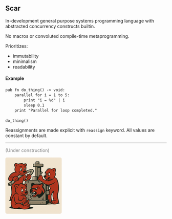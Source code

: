## Scar

In-development general purpose systems programming language with abstracted concurrency constructs builtin.

No macros or convoluted compile-time metaprogramming.

Prioritizes:

-  immutability
-  minimalism
-  readability

#### Example

```scar
pub fn do_thing() -> void:
    parallel for i = 1 to 5:
        print "i = %d" | i
        sleep 0.1
    print "Parallel for loop completed."

do_thing()
```

Reassignments are made explicit with `reassign` keyword.
All values are constant by default.

---

<font color="grey">(Under construction)</font>

<img src="assets/wip.png" style="border-radius: 5px;" width=35%>
